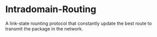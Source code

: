 # Intradomain-Routing
A link-state rounting protocol that constantly update the best route to transmit the package in the network.
